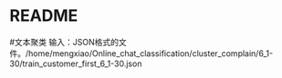 # README
#文本聚类
输入：JSON格式的文件。/home/mengxiao/Online_chat_classification/cluster_complain/6_1-30/train_customer_first_6_1-30.json
